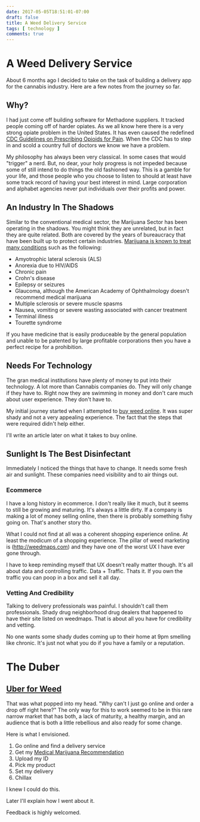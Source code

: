 ```yaml
---
date: 2017-05-05T18:51:01-07:00
draft: false
title: A Weed Delivery Service
tags: [ technology ]
comments: true
---
```



# A Weed Delivery Service

About 6 months ago I decided to take on the task of building a delivery app for the cannabis industry. Here are a few notes from the journey so far.

## Why?

I had just come off building software for Methadone suppliers. It tracked people coming off of harder opiates. As we all know here there is a very strong opiate problem in the United States. It has even caused the redefined [CDC Guidelines on Prescribing Opioids for Pain](https://www.cdc.gov/mmwr/volumes/65/rr/rr6501e1.htm).  When the CDC has to step in and scold a country full of doctors we know we have a problem.

My philosophy has always been very classical. In some cases that would "trigger" a nerd. But, no dear, your holy progress is not impeded because some of still intend to do things the old fashioned way.  This is a gamble for your life, and those people who you choose to listen to should at least have some track record of having your best interest in mind. Large corporation and alphabet agencies never put individuals over their profits and power.

## An Industry In The Shadows

Similar to the conventional medical sector, the Marijuana Sector has been operating in the shadows. You might think they are unrelated, but in fact they are quite related. Both are covered by the years of bureaucracy that have been built up to protect certain industries.  [Marijuana is known to treat many conditions](http://www.mayoclinic.org/healthy-lifestyle/consumer-health/in-depth/medical-marijuana/art-20137855) such as the following:

- Amyotrophic lateral sclerosis (ALS)
- Anorexia due to HIV/AIDS
- Chronic pain
- Crohn's disease
- Epilepsy or seizures
- Glaucoma, although the American Academy of Ophthalmology doesn't recommend medical marijuana
- Multiple sclerosis or severe muscle spasms
- Nausea, vomiting or severe wasting associated with cancer treatment
- Terminal illness
- Tourette syndrome

If you have medicine that is easily produceable by the general population and unable to be patented by large profitable corporations then you have a perfect recipe for a prohibition.

## Needs For Technology

The gran medical institutions have plenty of money to put into their technology. A lot more than Cannabis companies do.  They will only change if they have to. Right now they are swimming in money and don't care much about user experience.  They don't have to.  

My initial journey started when I attempted to [buy weed online](https://theduber.club/weblog/2017/05/27/how-do-you-purchase-medical-marijuana/). It was super shady and not a very appealing experience. The fact that the steps that were required didn't help either.  

I'll write an article later on what it takes to buy online.

## Sunlight Is The Best Disinfectant

Immediately I noticed the things that have to change. It needs some fresh air and sunlight.  These companies need visibility and to air things out.  

### Ecommerce

I have a long history in ecommerce. I don't really like it much, but it seems to still be growing and maturing.  It's always a little dirty. If a company is making a lot of money selling online, then there is probably something fishy going on.  That's another story tho.

What I could not find at all was a coherent shopping experience online. At least the modicum of a shopping experience. The pillar of weed marketing is (http://weedmaps.com) and they have one of the worst UX I have ever gone through.

I have to keep reminding myself that UX doesn't really matter though. It's all about data and controlling traffic. Data + Traffic. Thats it. If you own the traffic you can poop in a box and sell it all day.

### Vetting And Credibility

Talking to delivery professionals was painful. I shouldn't call them professionals.  Shady drug neighborhood drug dealers that happened to have their site listed on weedmaps. That is about all you have for credibility and vetting.  

No one wants some shady dudes coming up to their home at 9pm smelling like chronic. It's just not what you do if you have a family or a reputation.

# The Duber

## [Uber for Weed](https://theduber.club/)

That was what popped into my head. "Why can't I just go online and order a drop off right here?"  The only way for this to work seemed to be in this rare narrow market that has both, a lack of maturity, a healthy margin, and an audience that is both a little rebellious and also ready for some change.

Here is what I envisioned.

1. Go online and find a delivery service
2. Get my [Medical Marijuana Recommendation](https://theduber.club/weblog/2017/05/29/how-get-med-card/)
3. Upload my ID
4. Pick my product
5. Set my delivery
6. Chillax

I knew I could do this.

Later I'll explain how I went about it.

Feedback is highly welcomed.
